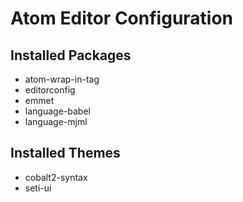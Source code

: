 # Atom Editor Configuration

## Installed Packages
* atom-wrap-in-tag
* editorconfig
* emmet
* language-babel
* language-mjml

## Installed Themes
* cobalt2-syntax
* seti-ui
